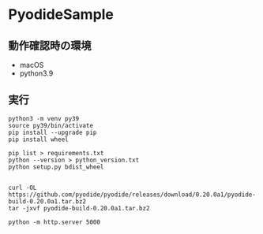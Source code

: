 # PyodideSample

## 動作確認時の環境

- macOS
- python3.9

## 実行

```
python3 -m venv py39
source py39/bin/activate
pip install --upgrade pip
pip install wheel

pip list > requirements.txt
python --version > python_version.txt
python setup.py bdist_wheel


curl -OL https://github.com/pyodide/pyodide/releases/download/0.20.0a1/pyodide-build-0.20.0a1.tar.bz2
tar -jxvf pyodide-build-0.20.0a1.tar.bz2

python -m http.server 5000
```
